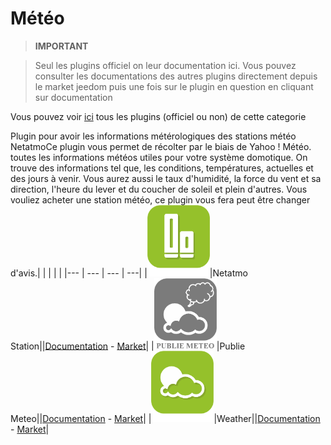 
# Météo


>**IMPORTANT**

>Seul les plugins officiel on leur documentation ici. Vous pouvez consulter les documentations des autres plugins directement depuis le market jeedom puis une fois sur le plugin en question en cliquant sur documentation


Vous pouvez voir [ici](https://market.jeedom.com/index.php?v=d&p=market&type=plugin&categorie=weather) tous les plugins (officiel ou non) de cette categorie

Plugin pour avoir les informations métérologiques des stations météo NetatmoCe plugin vous permet de récolter par le biais de Yahoo ! Météo. toutes les informations météos utiles pour votre système domotique. On trouve des informations tel que, les conditions, températures,  actuelles et des jours à venir. Vous aurez aussi le taux d'humidité, la force du vent et sa direction, l'heure du lever et du coucher de soleil et plein d'autres. Vous vouliez acheter une station météo, ce plugin vous fera peut être changer d'avis.| | | | |
|--- | --- | --- | ---|
|<img src="netatmoWeather/netatmoWeather_icon.png" width="100" />|Netatmo Station||[Documentation](netatmoWeather/index.md) - [Market](https://market.jeedom.com/index.php?v=d&p=market_display&id=133)|
|<img src="publiemeteo/publiemeteo_icon.png" width="100" />|Publie Meteo||[Documentation](publiemeteo/index.md) - [Market](https://market.jeedom.com/index.php?v=d&p=market_display&id=2318)|
|<img src="weather/weather_icon.png" width="100" />|Weather||[Documentation](weather/index.md) - [Market](https://market.jeedom.com/index.php?v=d&p=market_display&id=7)|
